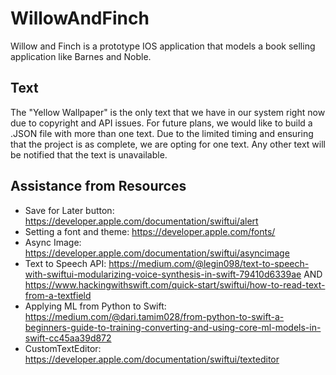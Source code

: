 # WillowAndFinch
Willow and Finch is a prototype IOS application that models a book selling application like Barnes and Noble.

## Text
The "Yellow Wallpaper" is the only text that we have in our system right now due to copyright and API issues. For future plans, we would like to build a .JSON file with more than one text. Due to the limited timing and ensuring that the project is as complete, we are opting for one text. Any other text will be notified that the text is unavailable.

## Assistance from Resources
* Save for Later button: https://developer.apple.com/documentation/swiftui/alert
* Setting a font and theme: https://developer.apple.com/fonts/
* Async Image: https://developer.apple.com/documentation/swiftui/asyncimage
* Text to Speech API: https://medium.com/@legin098/text-to-speech-with-swiftui-modularizing-voice-synthesis-in-swift-79410d6339ae AND https://www.hackingwithswift.com/quick-start/swiftui/how-to-read-text-from-a-textfield
* Applying ML from Python to Swift: https://medium.com/@dari.tamim028/from-python-to-swift-a-beginners-guide-to-training-converting-and-using-core-ml-models-in-swift-cc45aa39d872
* CustomTextEditor: https://developer.apple.com/documentation/swiftui/texteditor
